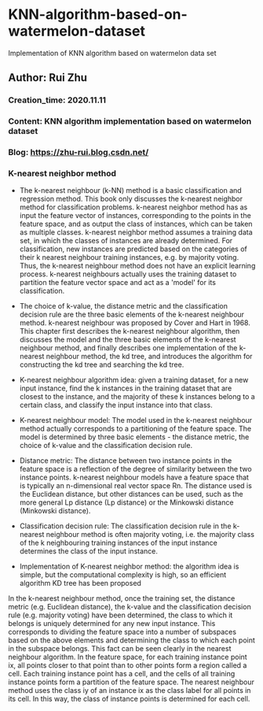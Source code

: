 # KNN-algorithm-based-on-watermelon-dataset
Implementation of KNN algorithm based on watermelon data set
## Author: Rui Zhu
### Creation_time: 2020.11.11
### Content: KNN algorithm implementation based on watermelon dataset
### Blog: https://zhu-rui.blog.csdn.net/


### K-nearest neighbor method
- The k-nearest neighbour (k-NN) method is a basic classification and regression method. This book only discusses the k-nearest neighbor method for classification problems. k-nearest neighbor method has as input the feature vector of instances, corresponding to the points in the feature space, and as output the class of instances, which can be taken as multiple classes. k-nearest neighbor method assumes a training data set, in which the classes of instances are already determined. For classification, new instances are predicted based on the categories of their k nearest neighbour training instances, e.g. by majority voting. Thus, the k-nearest neighbour method does not have an explicit learning process. k-nearest neighbours actually uses the training dataset to partition the feature vector space and act as a 'model' for its classification.

- The choice of k-value, the distance metric and the classification decision rule are the three basic elements of the k-nearest neighbour method. k-nearest neighbour was proposed by Cover and Hart in 1968. This chapter first describes the k-nearest neighbour algorithm, then discusses the model and the three basic elements of the k-nearest neighbour method, and finally describes one implementation of the k-nearest neighbour method, the kd tree, and introduces the algorithm for constructing the kd tree and searching the kd tree.

- K-nearest neighbour algorithm idea: given a training dataset, for a new input instance, find the k instances in the training dataset that are closest to the instance, and the majority of these k instances belong to a certain class, and classify the input instance into that class.

- K-nearest neighbour model: The model used in the k-nearest neighbour method actually corresponds to a partitioning of the feature space. The model is determined by three basic elements - the distance metric, the choice of k-value and the classification decision rule.
- Distance metric: The distance between two instance points in the feature space is a reflection of the degree of similarity between the two instance points. k-nearest neighbour models have a feature space that is typically an n-dimensional real vector space Rn. The distance used is the Euclidean distance, but other distances can be used, such as the more general Lp distance (Lp distance) or the Minkowski distance (Minkowski distance).
- Classification decision rule: The classification decision rule in the k-nearest neighbour method is often majority voting, i.e. the majority class of the k neighbouring training instances of the input instance determines the class of the input instance.

- Implementation of K-nearest neighbor method: the algorithm idea is simple, but the computational complexity is high, so an efficient algorithm KD tree has been proposed

In the k-nearest neighbour method, once the training set, the distance metric (e.g. Euclidean distance), the k-value and the classification decision rule (e.g. majority voting) have been determined, the class to which it belongs is uniquely determined for any new input instance. This corresponds to dividing the feature space into a number of subspaces based on the above elements and determining the class to which each point in the subspace belongs. This fact can be seen clearly in the nearest neighbour algorithm. In the feature space, for each training instance point ix, all points closer to that point than to other points form a region called a cell. Each training instance point has a cell, and the cells of all training instance points form a partition of the feature space. The nearest neighbour method uses the class iy of an instance ix as the class label for all points in its cell. In this way, the class of instance points is determined for each cell.
